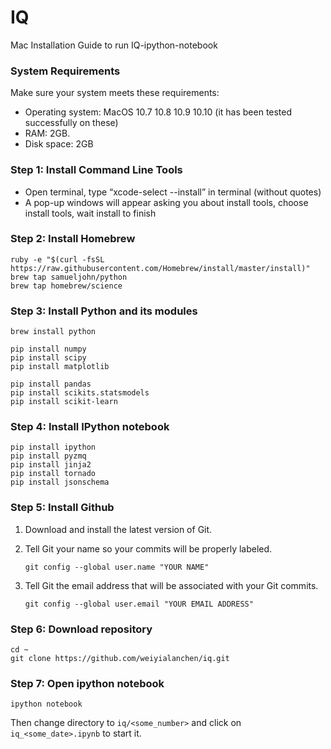 # IQ
Mac Installation Guide to run IQ-ipython-notebook

### System Requirements
Make sure your system meets these requirements:
  - Operating system: MacOS 10.7 10.8 10.9 10.10 (it has been tested successfully on these)
  - RAM: 2GB.
  - Disk space: 2GB

### Step 1: Install Command Line Tools
  - Open terminal, type “xcode-select --install” in terminal (without quotes)
  - A pop-up windows will appear asking you about install tools, choose install tools, wait install to finish
  
### Step 2: Install Homebrew

  ```
  ruby -e "$(curl -fsSL https://raw.githubusercontent.com/Homebrew/install/master/install)"
  brew tap samueljohn/python
  brew tap homebrew/science
  ```

### Step 3: Install Python and its modules
    
  ```
  brew install python
  
  pip install numpy
  pip install scipy
  pip install matplotlib
  
  pip install pandas
  pip install scikits.statsmodels
  pip install scikit-learn
  ```

### Step 4: Install IPython notebook

  ```
  pip install ipython
  pip install pyzmq
  pip install jinja2
  pip install tornado
  pip install jsonschema
  ```

### Step 5: Install Github

  1. Download and install the latest version of Git.
  2. Tell Git your name so your commits will be properly labeled.
  
     ``` 
     git config --global user.name "YOUR NAME" 
     ```
     
  3. Tell Git the email address that will be associated with your Git commits.
  
     ```
     git config --global user.email "YOUR EMAIL ADDRESS"
     ```
     
### Step 6: Download repository

  ```
  cd ~
  git clone https://github.com/weiyialanchen/iq.git
  ```

### Step 7: Open ipython notebook

  ```
  ipython notebook
  ```
    
  Then change directory to `iq/<some_number>` and click on `iq_<some_date>.ipynb` to start it.
